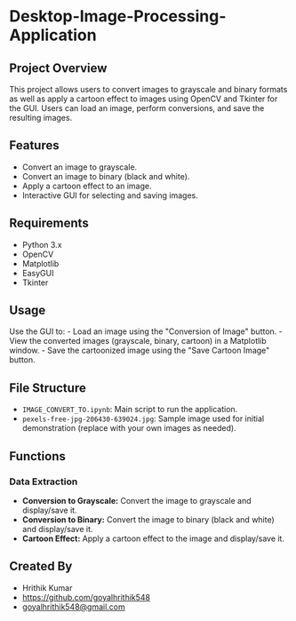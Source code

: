 # Desktop-Image-Processing-Application

## Project Overview
This project allows users to convert images to grayscale and binary formats as well as apply a cartoon effect to images using OpenCV and Tkinter for the GUI. Users can load an image, perform conversions, and save the resulting images.

## Features
- Convert an image to grayscale.
- Convert an image to binary (black and white).
- Apply a cartoon effect to an image.
- Interactive GUI for selecting and saving images.

## Requirements
- Python 3.x
- OpenCV
- Matplotlib
- EasyGUI
- Tkinter

## Usage
Use the GUI to:
    - Load an image using the "Conversion of Image" button.
    - View the converted images (grayscale, binary, cartoon) in a Matplotlib window.
    - Save the cartoonized image using the "Save Cartoon Image" button.

## File Structure
- `IMAGE_CONVERT_TO.ipynb`: Main script to run the application.
- `pexels-free-jpg-206430-639024.jpg`: Sample image used for initial demonstration (replace with your own images as needed).

## Functions
### Data Extraction
- **Conversion to Grayscale:** Convert the image to grayscale and display/save it.
- **Conversion to Binary:** Convert the image to binary (black and white) and display/save it.
- **Cartoon Effect:** Apply a cartoon effect to the image and display/save it.

## Created By
- Hrithik Kumar
- https://github.com/goyalhrithik548
- goyalhrithik548@gmail.com
